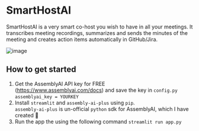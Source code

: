 # SmartHostAI
SmartHostAI is a very smart co-host you wish to have in all your meetings. It transcribes meeting recordings, summarizes and sends the minutes of the meeting and creates action items automatically in GitHub/Jira. 

![image](https://user-images.githubusercontent.com/5618143/206921032-d1ba9de6-e9ae-4a30-aac0-28ffd32ca691.png)

## How to get started

1. Get the AssemblyAI API key for FREE (https://www.assemblyai.com/docs) and save the key in `config.py`   
```assemblyai_key = YOURKEY```
2. Install `streamlit` and `assembly-ai-plus` using `pip`.    
`assembly-ai-plus` is un-official `python` sdk for AssemblyAI, which I have created 🙂
3. Run the app the using the following command 
`streamlit run app.py`
